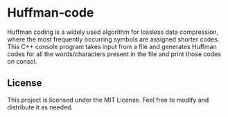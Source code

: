 # Huffman-code
Huffman coding is a widely used algorithm for lossless data compression, where the most frequently occurring symbols are assigned shorter codes.
This C++ console program takes input from a file and generates Huffman codes for all the words/characters present in the file and print those codes on consol.

## License
This project is licensed under the MIT License. Feel free to modify and distribute it as needed.
